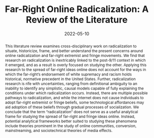 ---
title: 'Far-Right Online Radicalization: A Review of the Literature'
authors:
  - Alice Marwick
  - Benjamin Clancy
  - Katherine Furl
date: '2022-05-10'
doi: '10.21428/bfcb0bff.e9492a11'


# Publication type.
# Legend: 0 = Uncategorized; 1 = Conference paper; 2 = Journal article;
# 3 = Preprint / Working Paper; 4 = Report; 5 = Book; 6 = Book section;
# 7 = Thesis; 8 = Patent
publication_types: ['2']

# Publication name and optional abbreviated publication name.
publication: '*The Bulletin of Technology & Public Life*'
publication_short: ''

abstract: This literature review examines cross-disciplinary work on radicalization to situate, historicize, frame, and better understand the present concerns around online radicalization and far-right extremist and fringe movements. We find that research on radicalization is inextricably linked to the post-9/11 context in which it emerged, and as a result is overly focused on studying the other. Applying this research to the spread of far-right ideas online does not account for the ways in which the far-right’s endorsement of white supremacy and racism holds historical, normative precedent in the United States. Further, radicalization research is rife with uncertainties, ranging from definitional ambiguity to an inability to identify any simplistic, causal models capable of fully explaining the conditions under which radicalization occurs. Instead, there are multiple possible pathways to radicalization, and while the internet does not cause individuals to adopt far-right extremist or fringe beliefs, some technological affordances may aid adoption of these beliefs through gradual processes of socialization. We conclude that the term “radicalization” does not serve as a useful analytical frame for studying the spread of far-right and fringe ideas online. Instead, potential analytical frameworks better suited to studying these phenomena include theories prominent in the study of online communities, conversion, mainstreaming, and sociotechnical theories of media effects.


# links:
# - name: ""
#   url: ""
url_pdf: https://assets.pubpub.org/9694oeej/31648241763479.pdf
url_code: ''
url_dataset: ''
url_poster: ''
url_project: ''
url_slides: ''
url_source: ''
url_video: ''
---